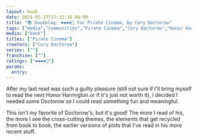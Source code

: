 ```yaml
---
layout: book
date: 2024-05-27T17:32:34-04:00
title: "📚 bookblog: ❤️❤️❤️❤️🖤 for Pirate Cinema, by Cory Doctorow"
tags: ["media","Communities","Pirate Cinema","Cory Doctorow","Honor Harrington"]
media: ["book"]
titles: ["Pirate Cinema"]
creators: ["Cory Doctorow"]
series: [""]
franchise: [""]
ratings: ["❤️❤️❤️❤️🖤"]
params:
  entry:
---
```


After my last read was such a guilty pleasure (still not sure if I'll bring myself to read the next Honor Harrington or if it's just not worth it), I decided I needed some Doctorow so I could read something fun and meaningful.

This isn't my favorite of Doctorow's, but it's good! The more I read of his, the more I see the cross-cutting themes, the elements that get recycled from book to book, the earlier versions of plots that I've read in his more recent stuff.
